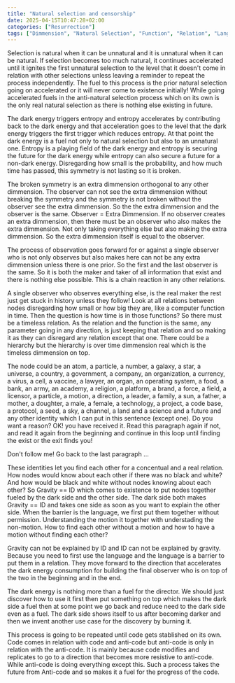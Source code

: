 ```yaml
---
title: "Natural selection and censorship"
date: 2025-04-15T10:47:28+02:00
categories: ["Resurrection"]
tags: ["Dimmension", "Natural Selection", "Function", "Relation", "Language", "Gravity", "ID", "Dark Energy", "Discovery", "Invention", "Motion", "Non-Motion", "Code", "Anti-Code"]
---
```

Selection is natural when it can be unnatural and it is unnatural when it can be natural.
If selection becomes too much natural, it continues accelerated until it ignites the first unnatural selection to the level that it doesn't come in relation with other selections unless leaving a reminder to repeat the process independently. The fuel to this process is the prior natural selection going on accelerated or it will never come to existence initially! While going accelerated fuels in the anti-natural selection process which on its own is the only real natural selection as there is nothing else existing in future.

The dark energy triggers entropy and entropy accelerates by contributing back to the dark energy and that acceleration goes to the level that the dark energy triggers the first trigger which reduces entropy. At that point the dark energy is a fuel not only to natural selection but also to an unnatural one. Entropy is a playing field of the dark energy and entropy is securing the future for the dark energy while entropy can also secure a future for a non-dark energy. Disregarding how small is the probability, and how much time has passed, this symmetry is not lasting so it is broken.

The broken symmetry is an extra dimmension orthogonal to any other dimmension. The observer can not see the extra dimmension without breaking the symmetry and the symmetry is not broken without the observer see the extra dimmension. So the the extra dimmension and the observer is the same. Observer = Extra Dimmension. If no observer creates an extra dimmension, then there must be an observer who also makes the extra dimmension. Not only taking everything else but also making the extra dimmension. So the extra dimmension itself is equal to the observer.

The process of observation goes forward for or against a single observer who is not only observes but also makes here can not be any extra dimmension unless there is one prior. So the first and the last observer is the same. So it is both the maker and taker of all information that exist and there is nothing else possible. This is a chain reaction in any other relations.

A single observer who observes everything else, is the real maker the rest just get stuck in history unless they follow! Look at all relations between nodes disregarding how small or how big they are, like a computer function in time. Then the question is how time is in those functions? So there must be a timeless relation. As the relation and the function is the same, any parameter going in any direction, is just keeping that relation and so making it as they can disregard any relation except that one. There could be a hierarchy but the hierarchy is over time dimmension real which is the timeless dimmension on top.

The node could be an atom, a particle, a number, a galaxy, a star, a universe, a country, a government, a company, an organization, a currency, a virus, a cell, a vaccine, a lawyer, an organ, an operating system, a food, a bank, an army, an academy, a religion, a platform, a brand, a force, a field, a licensor, a particle, a motion, a direction, a leader, a family, a sun, a father, a mother, a doughter, a male, a female, a technology, a project, a code base, a protocol, a seed, a sky, a channel, a land and a science and a future and any other identity which I can put in this sentence (except one). Do you want a reason? OK! you have received it. Read this paragraph again if not, and read it again from the beginning and continue in this loop until finding the exist or the exit finds you!

Don't follow me! Go back to the last paragraph ...

These identities let you find each other for a concentual and a real relation. How nodes would know about each other if there was no black and white? And how would be black and white without nodes knowing about each other?
So Gravity == ID which comes to existence to put nodes together fueled by the dark side and the other side. The dark side both makes Gravity == ID and takes one side as soon as you want to explain the other side. When the barrier is the language, we first put them together without permission. Understanding the motion it together with understading the non-motion. How to find each other without a motion and how to have a motion without finding each other?

Gravity can not be explained by ID and ID can not be explained by gravity. Because you need to first use the language and the language is a barrier to put them in a relation. They move forward to the direction that accelerates the dark energy consumption for building the final observer who is on top of the two in the beginning and in the end.

The dark energy is nothing more than a fuel for the director. We should just discover how to use it first then put something on top which makes the dark side a fuel then at some point we go back and reduce need to the dark side even as a fuel. The dark side shows itself to us after becoming darker and then we invent another use case for the discovery by burning it.

This process is going to be repeated until code gets stablished on its own. Code comes in relation with code and anti-code but anti-code is only in relation with the anti-code. It is mainly because code modifies and replicates to go to a direction that becomes more resistive to anti-code. While anti-code is doing everything except this. Such a process takes the future from Anti-code and so makes it a fuel for the progress of the code.
